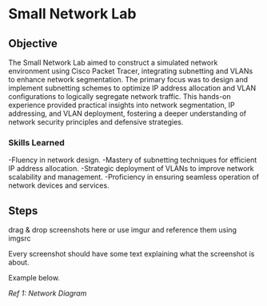 # Small Network Lab

## Objective
The Small Network Lab aimed to construct a simulated network environment using Cisco Packet Tracer, integrating subnetting and VLANs to enhance network segmentation. The primary focus was to design and implement subnetting schemes to optimize IP address allocation and VLAN configurations to logically segregate network traffic. This hands-on experience provided practical insights into network segmentation, IP addressing, and VLAN deployment, fostering a deeper understanding of network security principles and defensive strategies.

### Skills Learned

-Fluency in network design.
-Mastery of subnetting techniques for efficient IP address allocation.
-Strategic deployment of VLANs to improve network scalability and management.
-Proficiency in ensuring seamless operation of network devices and services.

## Steps
drag & drop screenshots here or use imgur and reference them using imgsrc

Every screenshot should have some text explaining what the screenshot is about.

Example below.

*Ref 1: Network Diagram*
